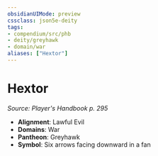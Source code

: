 ```yaml
---
obsidianUIMode: preview
cssclass: json5e-deity
tags:
- compendium/src/phb
- deity/greyhawk
- domain/war
aliases: ["Hextor"]
---
```

# Hextor
*Source: Player's Handbook p. 295* 

- **Alignment**: Lawful Evil
- **Domains**: War
- **Pantheon**: Greyhawk
- **Symbol**: Six arrows facing downward in a fan